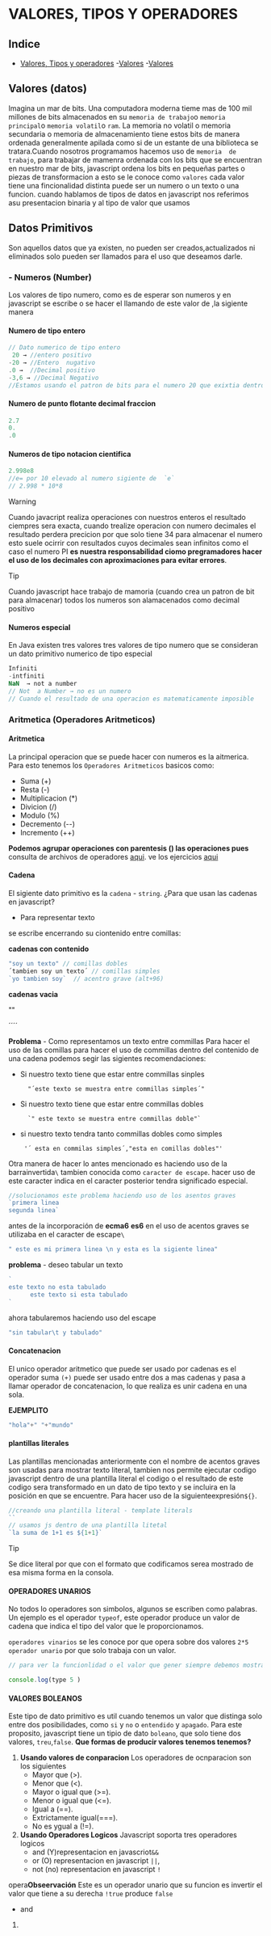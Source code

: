 # VALORES, TIPOS Y OPERADORES
## Indice
- [Valores, Tipos y operadores](#valores-tipos-y-operadores)
    -[Valores](#valores)
     -[Valores](#valores)



## Valores (datos)
Imagina un mar de bits.
Una computadora moderna tieme mas de 100 mil millones de bits almacenados en su `memoria de trabajo`o `memoria principal`o `memoria volatil`o `ram`.
La memoria no volatil o memoria secundaria o  memoria de almacenamiento tiene estos bits de manera ordenada generalmente apilada como si de un estante de una biblioteca  se tratara.Cuando nosotros programamos hacemos uso de `memoria  de trabajo`, para trabajar de mamenra ordenada con los bits que se encuentran en nuestro mar de bits, javascript ordena los bits en pequeñas partes o piezas de transformacion a esto se le conoce como `valores` cada valor tiene una fincionalidad distinta puede ser un numero o un texto o una funcion.
cuando hablamos de tipos de datos en javascript nos referimos asu presentacion binaria y al tipo de valor que usamos

## Datos Primitivos
Son  aquellos datos que ya existen, no pueden ser creados,actualizados ni eliminados solo pueden ser llamados para el uso que deseamos darle.
### - Numeros (Number)
Los valores de tipo numero, como es de esperar son numeros y en javascript se escribe o se hacer el llamando de este valor de ,la sigiente manera
#### Numero de tipo entero
```js
// Dato numerico de tipo entero
 20 → //entero positivo
-20 → //Entero  nugativo
.0 →  //Decimal positivo
-3,6 → //Decimal Negativo
//Estamos usando el patron de bits para el numero 20 que exixtia dentro de la memoria de trabajo
```
#### Numero de punto flotante decimal fraccion
```js
2.7
0.
.0
```
#### Numeros de tipo notacion cientifica
```js
2.998e8
//e= por 10 elevado al numero sigiente de  `e`
// 2.998 * 10*8
```
> [!WARNING]
> Cuando  javacript realiza operaciones con nuestros enteros el resultado ciempres sera exacta, cuando  trealize operacion con numero decimales el resultado perdera precicion por que solo tiene 34 para almacenar  el numero esto suele ocirrir con resultados cuyos decimales  sean infinitos como el caso el numero PI **es nuestra responsabilidad ciomo pregramadores hacer el uso de los decimales con aproximaciones para evitar errores**.

>[!TIP]
> Cuando javascript hace trabajo de mamoria (cuando crea un patron de bit para almacenar) todos los numeros son alamacenados como decimal positivo

#### Numeros especial
En Java existen tres valores tres valores de tipo numero que se consideran un dato primitivo numerico de tipo especial
```js
Infiniti
-intfiniti
NaN  → not a number
// Not  a Number → no es un numero
// Cuando el resultado de una operacion es matematicamente imposible
```
### Aritmetica (Operadores Aritmeticos)

#### Aritmetica
La principal operacion que se puede hacer con numeros es la aitmerica.
Para esto tenemos los `Operadores Aritmeticos` basicos como:

- Suma (+)
- Resta (-)
- Multiplicacion (*)
- Divicion (/)
- Modulo (%)
- Decremento (--)
- Incremento (++)
  
**Podemos agrupar operaciones con parentesis () las operaciones pues**
consulta de archivos de operadores [aqui](./Operadores.js). ve los ejercicios [aqui](./ejercicios.js})

#### Cadena
El sigiente dato primitivo es la `cadena` - `string`.
¿Para que usan las cadenas en javascript?
- Para representar texto
  
se escribe encerrando su ciontenido entre comillas:

**cadenas con contenido**
```js
"soy un texto" // comillas dobles
´tambien soy un texto´ // comillas simples
`yo tambien soy`  // acentro grave (alt+96) 
```
**cadenas vacia**

""

´´´´

**Problema** - Como representamos un texto entre commillas
Para hacer el uso  de  las comillas para hacer el uso de commillas dentro del contenido de una cadena podemos segir las sigientes recomendaciones:

* Si nuestro texto tiene que estar entre commillas sinples 
  
        "´este texto se muestra entre commillas simples´"

* Si nuestro texto tiene que estar entre commillas dobles
  
        `" este texto se muestra entre commillas doble"`

*  si nuestro texto tendra tanto commillas dobles como simples
  
        '´ esta en commilas simples´,"esta en comillas dobles"'

Otra manera de hacer lo antes mencionado es haciendo uso de la barrainvertida`\` tambien conocida como `caracter de escape`.
hacer uso de este caracter indica en el caracter posterior tendra significado especial.
```js 
//solucionamos este problema haciendo uso de los asentos graves
`primera linea
segunda linea`
```
antes de la incorporación de **ecma6** **es6** en el uso de acentos graves se utilizaba en el caracter de escape`\`
```js
" este es mi primera linea \n y esta es la sigiente linea"
```
**problema** - deseo tabular un texto
```js
`
este texto no esta tabulado
      este texto si esta tabulado
`
```
ahora tabularemos haciendo uso del escape
```js
"sin tabular\t y tabulado"
```

#### Concatenacion
El unico operador aritmetico que puede ser usado por cadenas es el operador suma `(+)` puede ser usado entre dos a mas cadenas y pasa a llamar operador de concatenacion, lo que realiza es unir cadena en una sola.

**EJEMPLITO**

```js
"hola"+" "+"mundo"
```


#### plantillas literales

Las plantillas mencionadas anteriormente con el nombre de  acentos graves son usadas para mostrar texto literal, tambien nos permite ejecutar codigo javascript dentro de una plantilla literal el codigo o el resultado de este codigo sera transformado en un dato de tipo texto y se incluira en la posición en que se encuentre.
Para hacer  uso de la siguienteexpresión`${}`.
```js
//creando una plantilla literal - template literals
``
// usamos js dentro de una plantilla litetal
`la suma de 1+1 es ${1+1}`
```
 >[!TIP]
 Se dice literal por que con el  formato que codificamos serea mostrado de esa misma forma en la consola.

#### OPERADORES UNARIOS
No todos lo operadores son simbolos, algunos se escriben como palabras.
Un ejemplo es el operador `typeof`, este operador produce un valor de cadena que indica el tipo del valor que le proporcionamos.

`operadores vinarios` se les conoce por que opera sobre dos valores `2*5`
`operador unario` por que solo trabaja con un valor.

```js
// para ver la funcionlidad o el valor que gener siempre debemos mostralo en un console

console.log(type 5 )
```

#### VALORES BOLEANOS 
Este tipo de dato  primitivo es util cuando tenemos un valor que distinga solo entre dos posibilidades, como `si` y `no` o `entendido` y `apagado`.
Para este proposito, javascript tiene un tipio de dato `boleano`,  que solo tiene dos valores, `treu`,`false`.
**Que formas de producir valores tenemos tenemos?**
1. **Usando valores de conparacion**
   Los operadores de ocnparacion son los siguientes
   - Mayor que (>).
   - Menor que (<).
   - Mayor o igual que (>=).
   - Menor o igual que (<=).
   - Igual a (==).
   - Extrictamente igual(===).
   - No es ygual a (!=).
2. **Usando Operadores Logicos**
    Javascript soporta tres operadores logicos
     - and (Y)representacion en javascriot`&&`
     - or (O) representacion en javascript `||`,
     - not (no) representacion en javascript `! ` 
  
  opera**Obseervación** Este es un operador unario que su funcion es invertir el valor que tiene a su derecha `!true` produce `false`
  - and
1. 